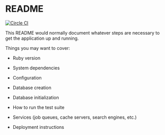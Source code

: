 # README

[![Circle CI](https://circleci.com/gh/trayo/scavenger_hunter.svg?style=svg)](https://circleci.com/gh/trayo/scavenger_hunter)

This README would normally document whatever steps are necessary to get the
application up and running.

Things you may want to cover:

* Ruby version

* System dependencies

* Configuration

* Database creation

* Database initialization

* How to run the test suite

* Services (job queues, cache servers, search engines, etc.)

* Deployment instructions
